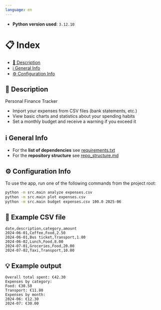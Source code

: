 ```yaml
---
language: en
---
```


- **Python version used**: `3.12.10`

# 📋 Index
- [📄 Description](#-description)
- [ℹ️ General Info](#️-general-info)
- [⚙️ Configuration Info](#️-configuration-info)

## 📄 Description
Personal Finance Tracker

- Import your expenses from CSV files (bank statements, etc.)
- View basic charts and statistics about your spending habits
- Set a monthly budget and receive a warning if you exceed it

## ℹ️ General Info
- For the **list of dependencies** see [requirements.txt](requirements.txt)
- For the **repository structure** see [repo_structure.md](docs/repo_structure.md)

## ⚙️ Configuration Info
To use the app, run one of the following commands from the project root:

```bash
python -m src.main analyze expenses.csv
python -m src.main plot expenses.csv
python -m src.main budget expenses.csv 100.0 2025-06
```

## 📝 Example CSV file

```csv
date,description,category,amount
2024-06-01,Coffee,Food,2.50
2024-06-01,Bus ticket,Transport,1.80
2024-06-02,Lunch,Food,8.00
2024-07-01,Groceries,Food,20.00
2024-07-02,Taxi,Transport,10.00
```

## 💡 Example output

```text
Overall total spent: €42.30
Expenses by category:
Food: €30.50
Transport: €11.80
Expenses by month:
2024-06: €12.30
2024-07: €30.00
```
